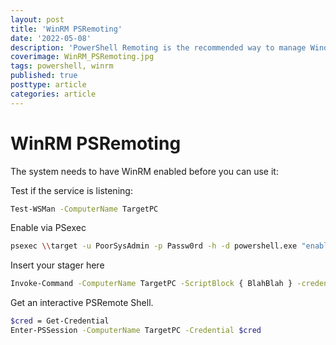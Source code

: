 ```yaml
---
layout: post
title: 'WinRM PSRemoting'
date: '2022-05-08'
description: 'PowerShell Remoting is the recommended way to manage Windows systems. PowerShell Remoting uses Windows Remote Management (WinRM), the Microsoft implementation of the Web Services for Management (WS-Management) protocol, to allow users to run PowerShell commands on remote computers. By default, PowerShell Remoting only allows connections from members of the Administrators group. This article explores using WinRm PSRemoting.'
coverimage: WinRM_PSRemoting.jpg
tags: powershell, winrm
published: true
posttype: article
categories: article
---
```


# WinRM  PSRemoting

The system needs to have WinRM enabled before you can use it:

Test if the service is listening:

```bash
Test-WSMan -ComputerName TargetPC
```

Enable via PSexec

```bash
psexec \\target -u PoorSysAdmin -p Passw0rd -h -d powershell.exe "enable-psremoting -force"
```

Insert your stager here

```bash
Invoke-Command -ComputerName TargetPC -ScriptBlock { BlahBlah } -credential jdoe
```

Get an interactive PSRemote Shell. 

```bash
$cred = Get-Credential
Enter-PSSession -ComputerName TargetPC -Credential $cred
```